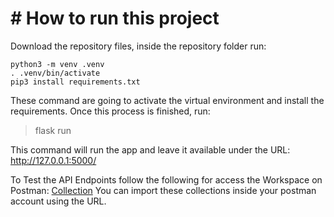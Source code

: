 # # How to run this project

Download the repository files, inside the repository folder run:

```
python3 -m venv .venv
. .venv/bin/activate
pip3 install requirements.txt
```

These command are going to activate the virtual environment and install the requirements.
Once this process is finished, run:

> flask run

This command will run the app and leave it available under the URL:
http://127.0.0.1:5000/

To Test the API Endpoints follow the following for access the Workspace on Postman:
[Collection](https://api.postman.com/collections/5361303-8abf1ef1-d9cc-4439-9f9c-bf9b67f0287f?access_key=PMAT-01GW4ZZ1KWCREED7435AKAB373)
You can import these collections inside your postman account using the URL.
